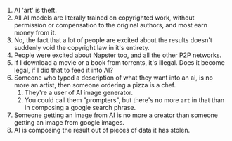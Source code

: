 1. AI 'art' is theft.
2. All AI models are literally trained on copyrighted work, without permission or compensation to the original authors, and most earn money from it.
3. No, the fact that a lot of people are excited about the results doesn't suddenly void the copyright law in it's entirety.
  1. People were excited about Napster too, and all the other P2P networks.
  2. If I download a movie or a book from torrents, it's illegal. Does it become legal, if I did that to feed it into AI?
4. Someone who typed a description of what they want into an ai, is no more an artist, then someone ordering a pizza is a chef. 
    1. They're a user of AI image generator.
    2. You could call them "prompters", but there's no more `art` in that than in composing a google search phrase. 
5. Someone getting an image from AI is no more a creator than someone getting an image from google images.
6. AI is composing the result out of pieces of data it has stolen.
